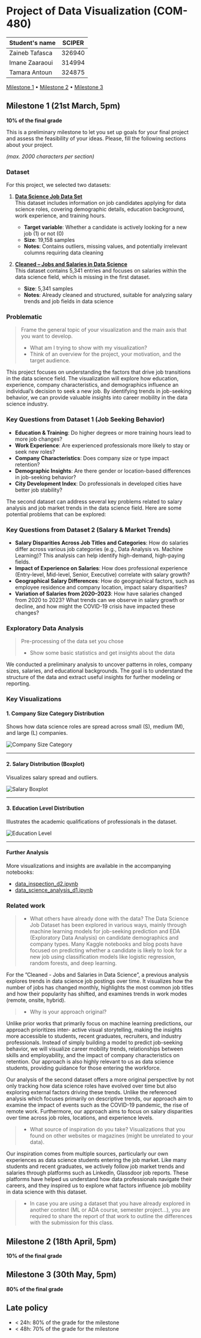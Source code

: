 # Project of Data Visualization (COM-480)

| Student's name | SCIPER |
| -------------- | ------ |
|Zaineb Tafasca | 326940|
|Imane Zaaraoui |314994 |
|Tamara Antoun |324875 |

[Milestone 1](#milestone-1) • [Milestone 2](#milestone-2) • [Milestone 3](#milestone-3)

## Milestone 1 (21st March, 5pm)

**10% of the final grade**

This is a preliminary milestone to let you set up goals for your final project and assess the feasibility of your ideas.
Please, fill the following sections about your project.

*(max. 2000 characters per section)*

### Dataset

For this project, we selected two datasets:

1. **[Data Science Job Data Set](https://www.kaggle.com/datasets/sachinkumar62/datascience-job-data)**  
   This dataset includes information on job candidates applying for data science roles, covering demographic details, education background, work experience, and training hours.  
   - **Target variable**: Whether a candidate is actively looking for a new job (1) or not (0)  
   - **Size**: 19,158 samples  
   - **Notes**: Contains outliers, missing values, and potentially irrelevant columns requiring data cleaning

2. **[Cleaned – Jobs and Salaries in Data Science](https://www.kaggle.com/datasets/malingarajapaksha/cleaned)**  
   This dataset contains 5,341 entries and focuses on salaries within the data science field, which is missing in the first dataset.  
   - **Size**: 5,341 samples  
   - **Notes**: Already cleaned and structured, suitable for analyzing salary trends and job fields in data science

### Problematic

> Frame the general topic of your visualization and the main axis that you want to develop.
> - What am I trying to show with my visualization?
> - Think of an overview for the project, your motivation, and the target audience.

This project focuses on understanding the factors that drive job transitions in the data science field.
The visualization will explore how education, experience, company characteristics, and demographics
influence an individual’s decision to seek a new job. By identifying trends in job-seeking behavior, we
can provide valuable insights into career mobility in the data science industry.

### Key Questions from Dataset 1 (Job Seeking Behavior)

- **Education & Training**: Do higher degrees or more training hours lead to more job changes?
- **Work Experience**: Are experienced professionals more likely to stay or seek new roles?
- **Company Characteristics**: Does company size or type impact retention?
- **Demographic Insights**: Are there gender or location-based differences in job-seeking behavior?
- **City Development Index**: Do professionals in developed cities have better job stability?

  
The second dataset can address several key problems related to salary analysis and job market trends
in the data science field. Here are some potential problems that can be explored:

### Key Questions from Dataset 2 (Salary & Market Trends)

- **Salary Disparities Across Job Titles and Categories**: How do salaries differ across various job categories (e.g., Data Analysis vs. Machine Learning)? This analysis can help identify high-demand, high-paying fields.
- **Impact of Experience on Salaries**: How does professional experience (Entry-level, Mid-level, Senior, Executive) correlate with salary growth?
- **Geographical Salary Differences**: How do geographical factors, such as employee residence and company location, impact salary disparities?
- **Variation of Salaries from 2020–2023**: How have salaries changed from 2020 to 2023? What trends can we observe in salary growth or decline, and how might the COVID-19 crisis have impacted these changes?

### Exploratory Data Analysis

> Pre-processing of the data set you chose
> - Show some basic statistics and get insights about the data

We conducted a preliminary analysis to uncover patterns in roles, company sizes, salaries, and educational backgrounds. The goal is to understand the structure of the data and extract useful insights for further modeling or reporting.

### Key Visualizations

#### 1. Company Size Category Distribution
Shows how data science roles are spread across small (S), medium (M), and large (L) companies.

![Company Size Category](plots/company_size_category.png)

---

#### 2. Salary Distribution (Boxplot)
Visualizes salary spread and outliers.

![Salary Boxplot](plots/salary_boxplot.png)

---

#### 3. Education Level Distribution
Illustrates the academic qualifications of professionals in the dataset.

![Education Level](plots/education_level.png)

---

#### Further Analysis
More visualizations and insights are available in the accompanying notebooks:
- [data_inspection_d2.ipynb](Milestone1/data_inspection_d2.ipynb)
- [data_science_analysis_d1.ipynb](Milestone1/data_science_analysis_d1.ipynb)


### Related work


> - What others have already done with the data?
The Data Science Job Dataset has been explored in various ways, mainly through machine learning
models for job-seeking prediction and EDA (Exploratory Data Analysis) on candidate demographics
and company types. Many Kaggle notebooks and blog posts have focused on predicting whether a
candidate is likely to look for a new job using classification models like logistic regression, random
forests, and deep learning.

For the ”Cleaned - Jobs and Salaries in Data Science”, a previous analysis explores trends in data
science job postings over time. It visualizes how the number of jobs has changed monthly, highlights
the most common job titles and how their popularity has shifted, and examines trends in work modes
(remote, onsite, hybrid).

> - Why is your approach original?

Unlike prior works that primarily focus on machine learning predictions, our approach prioritizes inter-
active visual storytelling, making the insights more accessible to students, recent graduates, recruiters,
and industry professionals. Instead of simply building a model to predict job-seeking behavior, we
will visualize career mobility trends, relationships between skills and employability, and the impact
of company characteristics on retention. Our approach is also highly relevant to us as data science
students, providing guidance for those entering the workforce.

Our analysis of the second dataset offers a more original perspective by not only tracking how data
science roles have evolved over time but also exploring external factors driving these trends. Unlike
the referenced analysis which focuses primarily on descriptive trends, our approach aim to examine the
impact of events such as the COVID-19 pandemic, the rise of remote work. Furthermore, our approach
aims to focus on salary disparities over time across job roles, locations, and experience levels.

> - What source of inspiration do you take? Visualizations that you found on other websites or magazines (might be unrelated to your data).

Our inspiration comes from multiple sources, particularly our own experiences as data science students
entering the job market. Like many students and recent graduates, we actively follow job market trends
and salaries through platforms such as LinkedIn, Glassdoor job reports. These platforms have helped
us understand how data professionals navigate their careers, and they inspired us to explore what
factors influence job mobility in data science with this dataset.

> - In case you are using a dataset that you have already explored in another context (ML or ADA course, semester project...), you are required to share the report of that work to outline the differences with the submission for this class.

## Milestone 2 (18th April, 5pm)

**10% of the final grade**


## Milestone 3 (30th May, 5pm)

**80% of the final grade**


## Late policy

- < 24h: 80% of the grade for the milestone
- < 48h: 70% of the grade for the milestone


